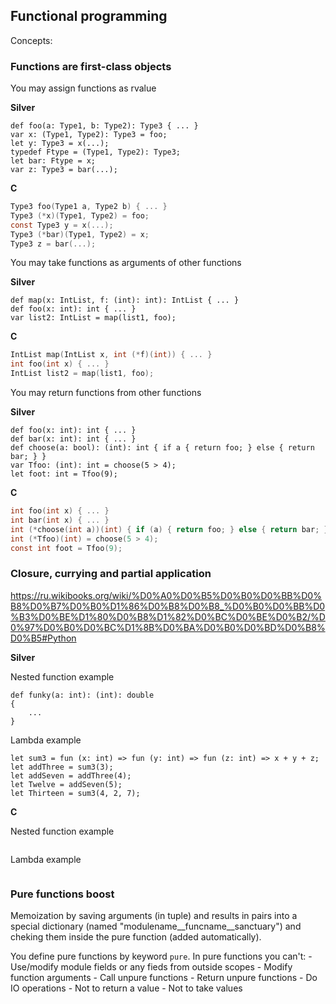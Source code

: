 ## Functional programming

Concepts:

### Functions are first-class objects

You may assign functions as rvalue

**Silver**
```
def foo(a: Type1, b: Type2): Type3 { ... }
var x: (Type1, Type2): Type3 = foo;
let y: Type3 = x(...);
typedef Ftype = (Type1, Type2): Type3;
let bar: Ftype = x;
var z: Type3 = bar(...);
```

**C**
```c
Type3 foo(Type1 a, Type2 b) { ... }
Type3 (*x)(Type1, Type2) = foo;
const Type3 y = x(...);
Type3 (*bar)(Type1, Type2) = x;
Type3 z = bar(...);
```

You may take functions as arguments of other functions

**Silver**
```
def map(x: IntList, f: (int): int): IntList { ... }
def foo(x: int): int { ... }
var list2: IntList = map(list1, foo);
```

**C**
```c
IntList map(IntList x, int (*f)(int)) { ... }
int foo(int x) { ... }
IntList list2 = map(list1, foo);
```

You may return functions from other functions

**Silver**
```
def foo(x: int): int { ... }
def bar(x: int): int { ... }
def choose(a: bool): (int): int { if a { return foo; } else { return bar; } }
var Tfoo: (int): int = choose(5 > 4);
let foot: int = Tfoo(9);
```

**C**
```c
int foo(int x) { ... }
int bar(int x) { ... }
int (*choose(int a))(int) { if (a) { return foo; } else { return bar; } }
int (*Tfoo)(int) = choose(5 > 4);
const int foot = Tfoo(9);
```

### Closure, currying and partial application

https://ru.wikibooks.org/wiki/%D0%A0%D0%B5%D0%B0%D0%BB%D0%B8%D0%B7%D0%B0%D1%86%D0%B8%D0%B8_%D0%B0%D0%BB%D0%B3%D0%BE%D1%80%D0%B8%D1%82%D0%BC%D0%BE%D0%B2/%D0%97%D0%B0%D0%BC%D1%8B%D0%BA%D0%B0%D0%BD%D0%B8%D0%B5#Python

**Silver**

Nested function example
```
def funky(a: int): (int): double
{
    ...
}
```

Lambda example
```
let sum3 = fun (x: int) => fun (y: int) => fun (z: int) => x + y + z;
let addThree = sum3(3);
let addSeven = addThree(4);
let Twelve = addSeven(5);
let Thirteen = sum3(4, 2, 7);
```

**C**

Nested function example
```c

```

Lambda example
```c

```

### Pure functions boost

Memoization by saving arguments (in tuple) and results in pairs into a special dictionary (named "modulename__funcname__sanctuary") and cheking them inside the pure function (added automatically).

You define pure functions by keyword `pure`.
In pure functions you can't:
    - Use/modify module fields or any fieds from outside scopes
    - Modify function arguments
    - Call unpure functions
    - Return unpure functions
    - Do IO operations
    - Not to return a value
    - Not to take values
